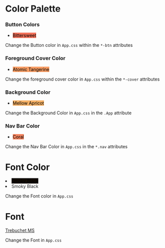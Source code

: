<h1>Color Palette</h1>

<h3>Button Colors</h3>
<ul>
<li><mark style="background-color: #F27059">Bittersweet</mark></li> 
</ul>

Change the Button color in `App.css` within the `*-btn` attributes

<h3>Foreground Cover Color</h3>
<ul>
<li><mark style="background-color: #F79D65">Atomic Tangerine</mark></li> 
</ul>

Change the foreground cover color in `App.css` within the `*-cover` attributes

<h3>Background Color</h3>
<ul>
<li><mark style="background-color: #F7B267">Mellow Apricot</mark></li>
</ul>

Change the Background Color in `App.css` in the `.App` attribute

<h3>Nav Bar Color</h3>
<ul>
<li><mark style="background-color: #F4845F">Coral</mark></li>
</ul>

Change the Nav Bar Color in `App.css` in the `*.nav` attributes

<h1>Font Color</h1>

<li><mark style="background-color: #110A03">Smoky Black</mark></li> 
<li>Smoky Black</li>

Change the Font color in `App.css` 

<h1>Font</h1>

[Trebuchet MS](https://en.wikipedia.org/wiki/Trebuchet_MS)

Change the Font in `App.css` 
